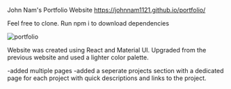 John Nam's Portfolio Website
https://johnnam1121.github.io/portfolio/

Feel free to clone. Run npm i to download dependencies

![portfolio](https://user-images.githubusercontent.com/103802577/235503838-c8dc4df8-5ad5-414a-abb4-34403d10a084.png)

Website was created using React and Material UI. Upgraded from the previous website and used a lighter color palette.

-added multiple pages
-added a seperate projects section with a dedicated page for each project with quick descriptions and links to the project.
